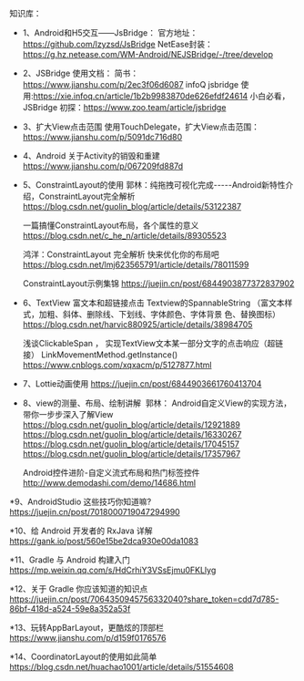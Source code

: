 知识库：

* 1、Android和H5交互——JsBridge：
	官方地址：https://github.com/lzyzsd/JsBridge
	NetEase封装：https://g.hz.netease.com/WM-Android/NEJSBridge/-/tree/develop


* 2、JSBridge 使用文档：
	简书：https://www.jianshu.com/p/2ec3f06d6087
	infoQ jsbridge 使用:https://xie.infoq.cn/article/1b2b9983870de626efdf24614
	小白必看，JSBridge 初探：https://www.zoo.team/article/jsbridge


* 3、扩大View点击范围
	使用TouchDelegate，扩大View点击范围：
	https://www.jianshu.com/p/5091dc716d80


* 4、Android 关于Activity的销毁和重建
	https://www.jianshu.com/p/067209fd887d


* 5、ConstraintLayout的使用
	郭林：纯拖拽可视化完成-----Android新特性介绍，ConstraintLayout完全解析
	https://blog.csdn.net/guolin_blog/article/details/53122387
	
	一篇搞懂ConstraintLayout布局，各个属性的意义
	https://blog.csdn.net/c_he_n/article/details/89305523

	鸿洋：ConstraintLayout 完全解析 快来优化你的布局吧
	https://blog.csdn.net/lmj623565791/article/details/78011599

	ConstraintLayout示例集锦
	https://juejin.cn/post/6844903877372837902


* 6、TextView 富文本和超链接点击
	Textview的SpannableString
	（富文本样式，加粗、斜体、删除线、下划线、字体颜色、字体背景	色、替换图标）
	https://blog.csdn.net/harvic880925/article/details/38984705

	浅谈ClickableSpan ， 实现TextView文本某一部分文字的点击响应（超链接）
	LinkMovementMethod.getInstance()
	https://www.cnblogs.com/xqxacm/p/5127877.html

* 7、Lottie动画使用
	https://juejin.cn/post/6844903661760413704

* 8、view的测量、布局、绘制讲解 	郭林： Android自定义View的实现方法，带你一步步深入了解View
	https://blog.csdn.net/guolin_blog/article/details/12921889
	https://blog.csdn.net/guolin_blog/article/details/16330267
	https://blog.csdn.net/guolin_blog/article/details/17045157
	https://blog.csdn.net/guolin_blog/article/details/17357967

	Android控件进阶-自定义流式布局和热门标签控件
	http://www.demodashi.com/demo/14686.html

*9、AndroidStudio 这些技巧你知道嘛?
	https://juejin.cn/post/7018000719047294990


*10、给 Android 开发者的 RxJava 详解
https://gank.io/post/560e15be2dca930e00da1083

*11、Gradle 与 Android 构建入门
https://mp.weixin.qq.com/s/HdCrhiY3VSsEjmu0FKLlyg

*12、关于 Gradle 你应该知道的知识点
https://juejin.cn/post/7064350945756332040?share_token=cdd7d785-86bf-418d-a524-59e8a352a53f


*13、玩转AppBarLayout，更酷炫的顶部栏
https://www.jianshu.com/p/d159f0176576

*14、CoordinatorLayout的使用如此简单
https://blog.csdn.net/huachao1001/article/details/51554608
